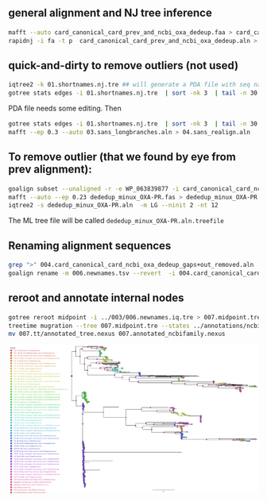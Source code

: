 ## general alignment and NJ tree inference 
```bash
mafft --auto card_canonical_card_prev_and_ncbi_oxa_dedeup.faa > card_canonical_card_prev_and_ncbi_oxa_dedeup.aln
rapidnj -i fa -t p  card_canonical_card_prev_and_ncbi_oxa_dedeup.aln > card_canonical_card_prev_and_ncbi_oxa_dedeup.nj.tre
```

## quick-and-dirty to remove outliers  (not used)
```bash
iqtree2 -k 01.shortnames.nj.tre ## will generate a PDA file with seq names etc.
gotree stats edges -i 01.shortnames.nj.tre  | sort -nk 3  | tail -n 30 | cut -f 9 | sort | uniq >> 01.shortnames.nj.tre.pda
```
PDA file needs some editing. Then
```bash
gotree stats edges -i 01.shortnames.nj.tre  | sort -nk 3  | tail -n 30 | cut -f 9 | sort | uniq >> 01.shortnames.nj.tre.pda
mafft --ep 0.3 --auto 03.sans_longbranches.aln > 04.sans_realign.aln
```
## To remove outlier (that we found by eye from prev alignment):
```bash
goalign subset --unaligned -r -e WP_063839877 -i card_canonical_card_ncbi_oxa_dedeup.faa > dededup_minux_OXA-PR.fas 
mafft --auto --ep 0.23 dededup_minux_OXA-PR.fas > dededup_minux_OXA-PR.aln
iqtree2 -s dededup_minux_OXA-PR.aln  -m LG --ninit 2 -nt 12
```
The ML tree file will be called  `dededup_minux_OXA-PR.aln.treefile` 

## Renaming alignment sequences 
```bash
grep ">" 004.card_canonical_card_ncbi_oxa_dedeup_gaps+out_removed.aln | cut -c 2- | gawk -F '|'  '{print $2"\t"$0}' > 006.newnames.tsv
goalign rename -m 006.newnames.tsv --revert  -i 004.card_canonical_card_ncbi_oxa_dedeup_gaps+out_removed.aln > 006.newnames.aln
```

## reroot and annotate internal nodes 
```bash
gotree reroot midpoint -i ../003/006.newnames.iq.tre > 007.midpoint.tre
treetime mugration --tree 007.midpoint.tre --states ../annotations/ncbi_card_annotation_comparion/families.tsv --attribute "NCBI Family" --outdir 007.tt
mv 007.tt/annotated_tree.nexus 007.annotated_ncbifamily.nexus
```
<img src="007.midpoint.png" height="300" align="right" alt="annotated tree">
